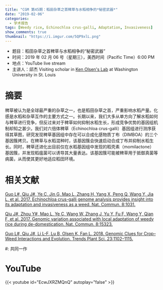 ```yaml
---
title: "CGM 第45期：稻田杂草之首稗草与水稻相争的*秘密武器*"
date: "2019-02-06"
categories:
  - 学术报告
tags: [Weedy rice, Echinochloa crus-galli, Adaptation, Invasiveness]
show_comments: true
thumbnail: "https://i.imgur.com/5QP9xlL.png"
---
```



- 题目：稻田杂草之首稗草与水稻相争的“秘密武器”
- 时间：2019 年 02 月 06 号（星期三），美西时间（Pacific Time）6:00 PM
- 地点：YouTube live stream
- 主讲人：邱杰 Visiting scholar in [Ken Olsen's Lab](https://pages.wustl.edu/olsen) at Washington University in St. Louis 



# 摘要

稗草被认为是全球最严重的杂草之一，也是稻田杂草之首，严重影响水稻产量。化感是水稻和杂草互作的主要方式之一。长期以来，我们大多从单方向了解水稻如何与稗草进行竞争，但反过来对于稗草如何抑制水稻生长，形成竞争优势的基因组机制却知之甚少。我们对六倍体稗草（Echinochloa crus-galli）基因组进行测序获得其草图，研究发现稗草基因组中存在可以合成化感物质丁布（DIMBOA）的三个基因簇拷贝。在稗草与水稻混种时，该基因簇会快速启动合成丁布并抑制水稻生长。同时，稗草还进化出目前仅在水稻基因组中发现的稻壳素（momilactone）基因簇，并发现稻瘟菌可以诱导其大量表达。该基因簇可能被稗草用于抵御真菌等病菌，从而使其更好地适应稻田环境。

# 相关文献
[Guo L#, Qiu J#, Ye C, Jin G, Mao L, Zhang H, Yang X, Peng Q, Wang Y, Jia L, et al. 2017. Echinochloa crus-galli genome analysis provides insight into its adaptation and invasiveness as a weed. Nat. Commun. 8:1031.](https://www.nature.com/articles/s41467-017-01067-5)

[Qiu J#, Zhou Y#, Mao L, Ye C, Wang W, Zhang J, Yu Y, Fu F, Wang Y, Qian F, et al. 2017. Genomic variation associated with local adaptation of weedy rice during de-domestication. Nat. Commun. 8:15323.](https://www.nature.com/articles/ncomms15323)

[Guo L#, Qiu J#, Li L-F, Lu B, Olsen K, Fan L. 2018. Genomic Clues for Crop–Weed Interactions and Evolution. Trends Plant Sci. 23:1102–1115.](https://www.cell.com/trends/plant-science/fulltext/S1360-1385(18)30214-0)

\#: 共同一作


# YouTube

{{< youtube id="EcwJXRZMQnQ" autoplay="false" >}}